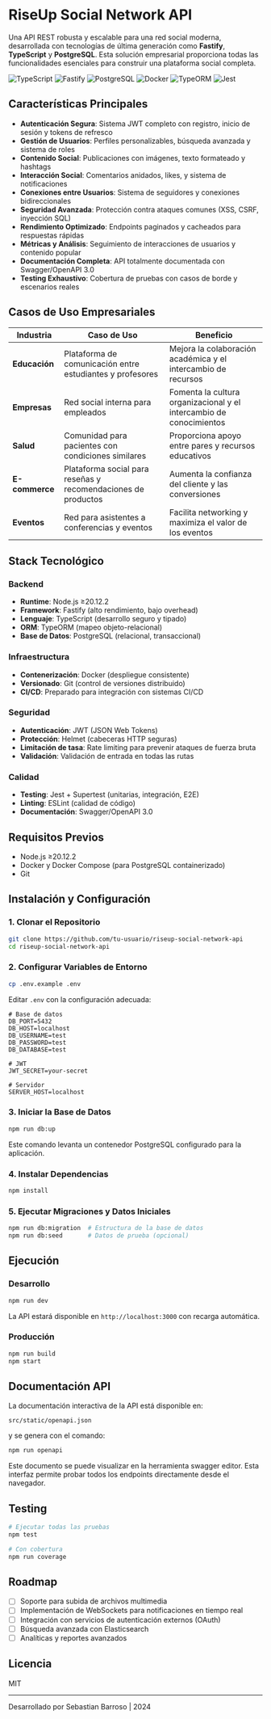 # RiseUp Social Network API

Una API REST robusta y escalable para una red social moderna, desarrollada con tecnologías de última generación como **Fastify**, **TypeScript** y **PostgreSQL**. Esta solución empresarial proporciona todas las funcionalidades esenciales para construir una plataforma social completa.

![TypeScript](https://img.shields.io/badge/-TypeScript-3178C6?style=flat-square&logo=typescript&logoColor=white)
![Fastify](https://img.shields.io/badge/-Fastify-000000?style=flat-square&logo=fastify&logoColor=white)
![PostgreSQL](https://img.shields.io/badge/-PostgreSQL-336791?style=flat-square&logo=postgresql&logoColor=white)
![Docker](https://img.shields.io/badge/-Docker-2496ED?style=flat-square&logo=docker&logoColor=white)
![TypeORM](https://img.shields.io/badge/-TypeORM-FE0902?style=flat-square&logo=typeorm&logoColor=white)
![Jest](https://img.shields.io/badge/-Jest-C21325?style=flat-square&logo=jest&logoColor=white)

## Características Principales

- **Autenticación Segura**: Sistema JWT completo con registro, inicio de sesión y tokens de refresco
- **Gestión de Usuarios**: Perfiles personalizables, búsqueda avanzada y sistema de roles
- **Contenido Social**: Publicaciones con imágenes, texto formateado y hashtags
- **Interacción Social**: Comentarios anidados, likes, y sistema de notificaciones
- **Conexiones entre Usuarios**: Sistema de seguidores y conexiones bidireccionales
- **Seguridad Avanzada**: Protección contra ataques comunes (XSS, CSRF, inyección SQL)
- **Rendimiento Optimizado**: Endpoints paginados y cacheados para respuestas rápidas
- **Métricas y Análisis**: Seguimiento de interacciones de usuarios y contenido popular
- **Documentación Completa**: API totalmente documentada con Swagger/OpenAPI 3.0
- **Testing Exhaustivo**: Cobertura de pruebas con casos de borde y escenarios reales

## Casos de Uso Empresariales

| Industria | Caso de Uso | Beneficio |
|-----------|-------------|-----------|
| **Educación** | Plataforma de comunicación entre estudiantes y profesores | Mejora la colaboración académica y el intercambio de recursos |
| **Empresas** | Red social interna para empleados | Fomenta la cultura organizacional y el intercambio de conocimientos |
| **Salud** | Comunidad para pacientes con condiciones similares | Proporciona apoyo entre pares y recursos educativos |
| **E-commerce** | Plataforma social para reseñas y recomendaciones de productos | Aumenta la confianza del cliente y las conversiones |
| **Eventos** | Red para asistentes a conferencias y eventos | Facilita networking y maximiza el valor de los eventos |

## Stack Tecnológico

### Backend
- **Runtime**: Node.js ≥20.12.2
- **Framework**: Fastify (alto rendimiento, bajo overhead)
- **Lenguaje**: TypeScript (desarrollo seguro y tipado)
- **ORM**: TypeORM (mapeo objeto-relacional)
- **Base de Datos**: PostgreSQL (relacional, transaccional)

### Infraestructura
- **Contenerización**: Docker (despliegue consistente)
- **Versionado**: Git (control de versiones distribuido)
- **CI/CD**: Preparado para integración con sistemas CI/CD

### Seguridad
- **Autenticación**: JWT (JSON Web Tokens)
- **Protección**: Helmet (cabeceras HTTP seguras)
- **Limitación de tasa**: Rate limiting para prevenir ataques de fuerza bruta
- **Validación**: Validación de entrada en todas las rutas

### Calidad
- **Testing**: Jest + Supertest (unitarias, integración, E2E)
- **Linting**: ESLint (calidad de código)
- **Documentación**: Swagger/OpenAPI 3.0

## Requisitos Previos

- Node.js ≥20.12.2
- Docker y Docker Compose (para PostgreSQL containerizado)
- Git

## Instalación y Configuración

### 1. Clonar el Repositorio

```bash
git clone https://github.com/tu-usuario/riseup-social-network-api
cd riseup-social-network-api
```

### 2. Configurar Variables de Entorno

```bash
cp .env.example .env
```

Editar `.env` con la configuración adecuada:

```env
# Base de datos
DB_PORT=5432
DB_HOST=localhost
DB_USERNAME=test
DB_PASSWORD=test
DB_DATABASE=test

# JWT
JWT_SECRET=your-secret

# Servidor
SERVER_HOST=localhost
```

### 3. Iniciar la Base de Datos

```bash
npm run db:up
```

Este comando levanta un contenedor PostgreSQL configurado para la aplicación.

### 4. Instalar Dependencias

```bash
npm install
```

### 5. Ejecutar Migraciones y Datos Iniciales

```bash
npm run db:migration  # Estructura de la base de datos
npm run db:seed       # Datos de prueba (opcional)
```

## Ejecución

### Desarrollo

```bash
npm run dev
```

La API estará disponible en `http://localhost:3000` con recarga automática.

### Producción

```bash
npm run build
npm start
```

## Documentación API

La documentación interactiva de la API está disponible en:

```
src/static/openapi.json
```
y se genera con el comando:

```bash
npm run openapi
```
Este documento se puede visualizar en la herramienta swagger editor. Esta interfaz permite probar todos los endpoints directamente desde el navegador.

## Testing

```bash
# Ejecutar todas las pruebas
npm test

# Con cobertura
npm run coverage
```

## Roadmap

- [ ] Soporte para subida de archivos multimedia
- [ ] Implementación de WebSockets para notificaciones en tiempo real
- [ ] Integración con servicios de autenticación externos (OAuth)
- [ ] Búsqueda avanzada con Elasticsearch
- [ ] Analíticas y reportes avanzados

## Licencia

MIT

---

Desarrollado por Sebastian Barroso | 2024